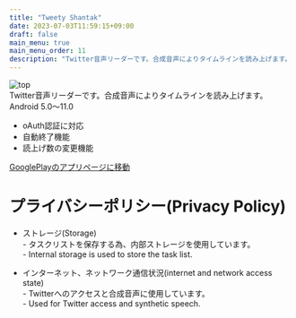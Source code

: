 ```yaml
---
title: "Tweety Shantak"
date: 2023-07-03T11:59:15+09:00
draft: false
main_menu: true
main_menu_order: 11
description: "Twitter音声リーダーです。合成音声によりタイムラインを読み上げます。"
---
```

![top](/image/2023-07-03-TS.png)  
Twitter音声リーダーです。合成音声によりタイムラインを読み上げます。  
Android 5.0〜11.0  
- oAuth認証に対応  
- 自動終了機能  
- 読上げ数の変更機能  

[GooglePlayのアプリページに移動](https://play.google.com/store/apps/details?id=com.alchg.tweetyshantaktrial)  

# プライバシーポリシー(Privacy Policy)  
- ストレージ(Storage)  
        - タスクリストを保存する為、内部ストレージを使用しています。  
        - Internal storage is used to store the task list.  

- インターネット、ネットワーク通信状況(internet and network access state)  
        - Twitterへのアクセスと合成音声に使用しています。  
        - Used for Twitter access and synthetic speech.  

